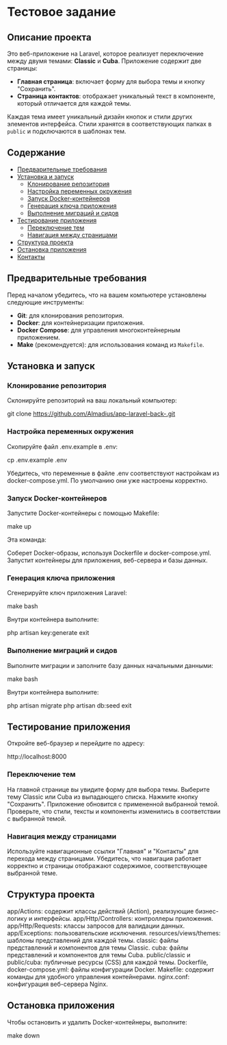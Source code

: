 # Тестовое задание

## Описание проекта

Это веб-приложение на Laravel, которое реализует переключение между двумя темами: **Classic** и **Cuba**. Приложение содержит две страницы:

- **Главная страница**: включает форму для выбора темы и кнопку "Сохранить".
- **Страница контактов**: отображает уникальный текст в компоненте, который отличается для каждой темы.

Каждая тема имеет уникальный дизайн кнопок и стили других элементов интерфейса. Стили хранятся в соответствующих папках в `public` и подключаются в шаблонах тем.

## Содержание

- [Предварительные требования](#предварительные-требования)
- [Установка и запуск](#установка-и-запуск)
    - [Клонирование репозитория](#клонирование-репозитория)
    - [Настройка переменных окружения](#настройка-переменных-окружения)
    - [Запуск Docker-контейнеров](#запуск-docker-контейнеров)
    - [Генерация ключа приложения](#генерация-ключа-приложения)
    - [Выполнение миграций и сидов](#выполнение-миграций-и-сидов)
- [Тестирование приложения](#тестирование-приложения)
    - [Переключение тем](#переключение-тем)
    - [Навигация между страницами](#навигация-между-страницами)
- [Структура проекта](#структура-проекта)
- [Остановка приложения](#остановка-приложения)
- [Контакты](#контакты)

## Предварительные требования

Перед началом убедитесь, что на вашем компьютере установлены следующие инструменты:

- **Git**: для клонирования репозитория.
- **Docker**: для контейнеризации приложения.
- **Docker Compose**: для управления многоконтейнерным приложением.
- **Make** (рекомендуется): для использования команд из `Makefile`.

## Установка и запуск

### Клонирование репозитория

Склонируйте репозиторий на ваш локальный компьютер:

git clone https://github.com/Almadius/app-laravel-back-.git

### Настройка переменных окружения

Скопируйте файл .env.example в .env:

cp .env.example .env

Убедитесь, что переменные в файле .env соответствуют настройкам из docker-compose.yml. По умолчанию они уже настроены корректно.

### Запуск Docker-контейнеров

Запустите Docker-контейнеры с помощью Makefile:

make up

Эта команда:

Соберет Docker-образы, используя Dockerfile и docker-compose.yml.
Запустит контейнеры для приложения, веб-сервера и базы данных.

### Генерация ключа приложения

Сгенерируйте ключ приложения Laravel:

make bash

Внутри контейнера выполните:

php artisan key:generate
exit

### Выполнение миграций и сидов

Выполните миграции и заполните базу данных начальными данными:

make bash

Внутри контейнера выполните:

php artisan migrate
php artisan db:seed
exit

## Тестирование приложения

Откройте веб-браузер и перейдите по адресу:

http://localhost:8000

### Переключение тем

На главной странице вы увидите форму для выбора темы.
Выберите тему Classic или Cuba из выпадающего списка.
Нажмите кнопку "Сохранить".
Приложение обновится с примененной выбранной темой.
Проверьте, что стили, тексты и компоненты изменились в соответствии с выбранной темой.

### Навигация между страницами

Используйте навигационные ссылки "Главная" и "Контакты" для перехода между страницами.
Убедитесь, что навигация работает корректно и страницы отображают содержимое, соответствующее выбранной теме.

## Структура проекта

app/Actions: содержит классы действий (Action), реализующие бизнес-логику и интерфейсы.
app/Http/Controllers: контроллеры приложения.
app/Http/Requests: классы запросов для валидации данных.
app/Exceptions: пользовательские исключения.
resources/views/themes: шаблоны представлений для каждой темы.
classic: файлы представлений и компонентов для темы Classic.
cuba: файлы представлений и компонентов для темы Cuba.
public/classic и public/cuba: публичные ресурсы (CSS) для каждой темы.
Dockerfile, docker-compose.yml: файлы конфигурации Docker.
Makefile: содержит команды для удобного управления контейнерами.
nginx.conf: конфигурация веб-сервера Nginx.

## Остановка приложения

Чтобы остановить и удалить Docker-контейнеры, выполните:

make down
